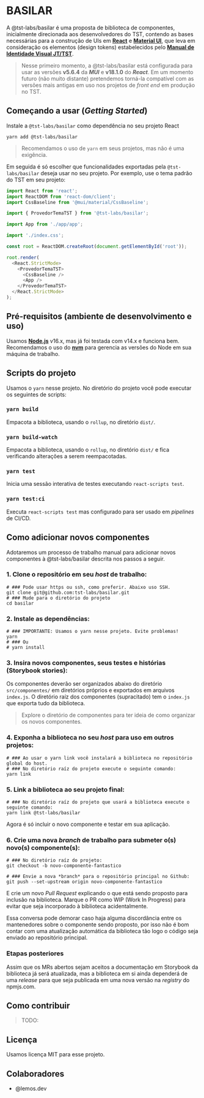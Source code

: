 # BASILAR

A @tst-labs/basilar é uma proposta de biblioteca de componentes, inicialmente direcionada aos desenvolvedores do TST, contendo as bases necessárias para a construção de UIs em [**React**](https://reactjs.org/) e [**Material UI**](https://mui.com/), que leva em consideração os elementos (design tokens) estabelecidos pelo [**Manual de Identidade Visual JT/TST**](http://www.tst.jus.br/identidadevisualjt).

> Nesse primeiro momento, a @tst-labs/basilar está configurada para usar as versões **v5.6.4** da ***MUI*** e **v18.1.0** do ***React***.
> Em um momento futuro (não muito distante) pretendemos torná-la compatível com as versões mais antigas em uso nos projetos de *front end* em produção no TST.

## Começando a usar (*Getting Started*)

Instale a `@tst-labs/basilar` como dependência no seu projeto React
```console
yarn add @tst-labs/basilar
```
> Recomendamos o uso de `yarn` em seus projetos, mas não é uma exigência.

Em seguida é só escolher que funcionalidades exportadas pela `@tst-labs/basilar` deseja usar no seu projeto. Por exemplo, use o tema padrão do TST em seu projeto:

```javascript
import React from 'react';
import ReactDOM from 'react-dom/client';
import CssBaseline from '@mui/material/CssBaseline';

import { ProvedorTemaTST } from '@tst-labs/basilar';

import App from './app/app';

import './index.css';

const root = ReactDOM.createRoot(document.getElementById('root'));

root.render(
  <React.StrictMode>
    <ProvedorTemaTST>
      <CssBaseline />
      <App />
    </ProvedorTemaTST>
  </React.StrictMode>
);

```

## Pré-requisitos (ambiente de desenvolvimento e uso)

Usamos [**Node.js**](https://nodejs.org/) v16.x, mas já foi testada com v14.x e funciona bem. Recomendamos o uso do [**nvm**](https://github.com/nvm-sh/nvm) para gerencia as versões do Node em sua máquina de trabalho.

## Scripts do projeto

Usamos o `yarn` nesse projeto. No diretório do projeto você pode executar os seguintes de scripts:

### `yarn build`

Empacota a biblioteca, usando o `rollup`, no diretório `dist/`.
### `yarn build-watch`

Empacota a biblioteca, usando o `rollup`, no diretório `dist/` e fica verificando alterações a serem reempacotadas.

### `yarn test`

Inicia uma sessão interativa de testes executando `react-scripts test`.

### `yarn test:ci`

Executa `react-scripts test` mas configurado para ser usado em *pipelines* de CI/CD.

## Como adicionar novos componentes

Adotaremos um processo de trabalho manual para adicionar novos componentes à @tst-labs/basilar descrita nos passos a seguir.

### 1. Clone o repositório em seu *host* de trabalho:
``` shell
# ### Pode usar https ou ssh, como preferir. Abaixo uso SSH.
git clone git@github.com:tst-labs/basilar.git
# ### Mude para o diretório do projeto
cd basilar
```

### 2. Instale as dependências:
``` shell
# ### IMPORTANTE: Usamos o yarn nesse projeto. Evite problemas!
yarn
# ### Ou
# yarn install
```

### 3. Insira novos componentes, seus testes e histórias (Storybook stories):

Os componentes deverão ser organizados abaixo do diretório `src/componentes/` em diretórios próprios e exportados em arquivos `index.js`. O diretório raíz dos componentes (supracitado) tem o `index.js` que exporta tudo da biblioteca. 

> Explore o diretório de componentes para ter ideia de como organizar os novos componentes.

### 4. Exponha a biblioteca no seu *host* para uso em outros projetos:
``` shell
# ### Ao usar o yarn link você instalará a biblioteca no repositório global do host.
# ### No diretório raíz do projeto execute o seguinte comando:
yarn link
```

### 5. Link a biblioteca ao seu projeto final:
``` shell
# ### No diretório raíz do projeto que usará a biblioteca execute o seguinte comando:
yarn link @tst-labs/basilar
```
Agora é só incluir o novo componente e testar em sua aplicação.

### 6. Crie uma nova *branch* de trabalho para submeter o(s) novo(s) componente(s):
``` shell
# ### No diretório raíz do projeto:
git checkout -b novo-componente-fantastico
```
``` shell
# ### Envie a nova *branch* para o repositório principal no Github:
git push --set-upstream origin novo-componente-fantastico
```

E crie um novo *Pull Request* explicando o que está sendo proposto para inclusão na biblioteca. Marque o PR como WIP (Work In Progress) para evitar que seja incorporado à biblioteca acidentalmente.

Essa conversa pode demorar caso haja alguma discordância entre os mantenedores sobre o componente sendo proposto, por isso não é bom contar com uma atualização automática da biblioteca tão logo o código seja enviado ao repositório principal.

### Etapas posteriores

Assim que os MRs abertos sejam aceitos a documentação em Storybook da biblioteca já será atualizada, mas a biblioteca em si ainda dependerá de uma *release* para que seja publicada em uma nova versão na *registry* do npmjs.com.

## Como contribuir

> TODO: 

## Licença

Usamos licença MIT para esse projeto.

## Colaboradores

* @lemos.dev
